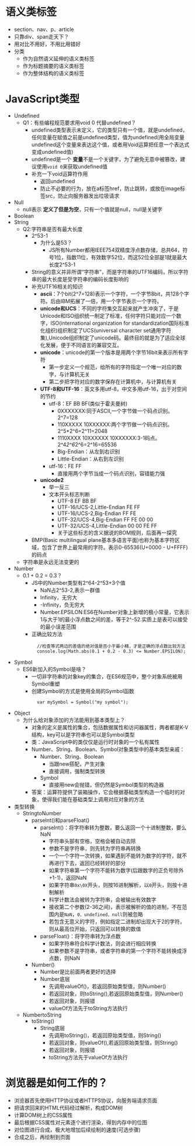 # 语义类标签

- section、nav、p、article 
- 只靠div、span走天下？
- 用对比不用好，不用比用错好
- 分类
  - 作为自然语义延伸的语义类标签
  - 作为标题摘要的语义类标签
  - 作为整体结构的语义类标签


# JavaScript类型

- Undefined
    + Q1：有些编程规范要求用void 0 代替undefined？
        * undefined类型表示未定义，它的类型只有一个值，就是undefined，任何变量在赋值之前是undefined类型，值为undefined(用全局变量undefined这个变量来表达这个值，或者用Void运算把任意一个表达式变成undefined值)
        * undefined是一个 **变量**不是一个关键字，为了避免无意中被篡改，建议使用`void 0`来获取undefined值
        * 补充一下void运算符作用
            - 返回undefined
            - 防止不必要的行为，放在a标签href，防止跳转，或放在image标签src，防止向服务器发出垃圾请求
- Null
    + null表示 **定义了但是为空**，只有一个值就是null，null是关键字
- Boolean
- String
    + Q2:字符串是否有最大长度
        * 2^53-1
            - 为什么是53？
                + JS所有Number都用IEEE754双精度浮点数存储，总共64，符号1位，指数11位，有效数字52位，而这52位全部是1就是最大长度2^53-1
        * String的意义并非所谓“字符串”，而是字符串的UTF16编码，所以字符串的最大长度是受字符串的编码长度影响的
        * 补充UTF16相关的知识
            - **ascii**：7个bit(2^7=128)表示一个字符，一个字节8bit，共128个字符。后由IBM拓展了一倍，用一个字节表示一个字符。
            - **unicode和UCS**：不同的字符集交互起来就产生冲突了，于是Unicode和ISO组织统一制定了标准，任何字符只能对应一个数字，ISO(international organization for standardization国际标准化组织)组织制定了UCS(universal character set通用字符集),Unicode组织制定了unicode码。最终目的就是为了适应全球化发展，便于不同语言的兼容交互。
            - **unicode**：unicode的第一个版本是用两个字节16bit来表示所有字符
                + 第一步定义一个规范，给所有的字符指定一个唯一对应的数字，与计算机无关
                + 第二步把字符对应的数字保存在计算机中，与计算机有关
            - **UTF-8和UTF-16**：英文多用utf-8，中文多用utf-16，出于对空间的节约
                + utf-8：EF BB BF(类似于霍夫曼树)
                    * 0XXXXXXX:同于ASCII,一个字节做一个码点识别。2^7=128
                    * 110XXXXX 10XXXXXX:两个字节做一个码点识别。2^5*2^6=2^11=2048
                    * 1110XXXX 10XXXXXX 10XXXXXX:3-1码点。2^4*2^6*2^6=2^16=65536
                    * Big-Endian：从左到右识别
                    * Little-Endian：从右到左识别
                + utf-16：FE FF
                    * 直接用两个字节当成一个码点识别，容错能力强
            - **unicode2**
                + 举一反三
                + 文本开头标志判断
                    * UTF-8  EF BB BF
                    * UTF-16/UCS-2,Little-Endian FE FF
                    * UTF-16/UCS-2,Big-Endian FF FE
                    * UTF-32/UCS-4,Big-Endian FF FE 00 00
                    * UTF-32/UCS-4,Little-Endian 00 00 FE FF
                    * 关于这些标志的含义据说的BOM规则，后面再一探究
        * BMP(Basic multilingual plane基本多语言平面)也称为基本字符区域，包含了世界上最常用的字符。表示0-65536(U+0000 - U+FFFF)的码点
    + 字符串是永远无法变更的
- Number
    + 0.1 + 0.2 = 0.3？
        * JS中的Number类型有2^64-2^53+3个值
            - NaN占2^53-2,表示一群值
            - Infinity，无穷大
            - -Infinity，负无穷大
            - Number.EPSILON:ES6在Number对象上新增的极小常量，它表示1与大于1的最小浮点数之间的差，等于2^-52.实质上是表可以接受的最小误差范围
        * 正确比较方法
```
            //检查等式两边的差值的绝对值是否小于最小精，才是正确的浮点数比较方法
            console.log(Math.abs(0.1 + 0.2 - 0.3) <= Number.EPSILON);
```
- Symbol
    + ES6新加入的Symbol是啥？
        * 一切非字符串的对象key的集合，在ES6规范中，整个对象系统被用Symbol重塑
        * 创建Symbol的方式是使用全局的Symbol函数
```
            var mySymbol = Symbol("my symbol");
```
- Object
    + 为什么给对象添加的方法能用到基本类型上？
        * 对象的定义是属性的集合，包括数据属性和访问器属性，两者都是K-V结构，key可以是字符串也可以是Symbol类型
        * 类：JavaScript中的类仅仅是运行时对象的一个私有属性
        * Number、String、Boolean、Symbol对象类型中的基本类型亲戚：
            - Number、String、Boolean
                + 当跟new搭配，产生对象
                + 直接调用，强制类型转换
            - Symbol
                + 直接用new会抛错，但仍然是Symbol类型的构造器
        * 答案：运算符提供了装箱操作，它会根据基础类型构造一个临时的对象，使得我们能在基础类型上调用对应对象的方法
- 类型转换
    + StringtoNumber
        * parseInt()和parseFloat()
            - parseInt()：将字符串转为整数，要么返回一个十进制整数，要么NaN
                + 字符串头部有空格，空格会被自动去除
                + 参数不是字符串，则先转为字符串再转换
                + 一个一个字符一次转换，如果遇到不能转为数字的字符，就不再进行下去，返回已经转好的部分
                + 如果字符串第一个字符不能转为数字(后跟数字的正负号除外+1-1)，返回NaN
                + 如果字符串`0x\0X`开头，则按16进制解析，以`0`开头，则按十进制解析
                + 科学计数法会被转为字符串，会被输出有效数字
                + 接收第二个参数(2-36之间)，表示被解析的值的进制，不在范围内是`NaN`，`0、undefined、null`则被忽略
                + 若包含无意义的字符，例如指定二进制却出现大于2的字符，则从最高位开始，只返回可以转换的数值
            - parseFloat()：将字符串转为浮点数
                + 如果字符串符合科学计数法，则会进行相应转换
                + 如果参数不是字符串，或者字符串的第一个字符不能转换成浮点数，则NaN
        * Number()
            - Number是比前面两者更好的选择
            - Number底层
                + 先调用valueOf()，若返回原始类型值，则Number()
                + 若返回对象，则toString(),若返回原始类型值，则Number()
                + 若返回对象，则报错
                + valueOf方法先于toString方法执行
    + NumbertoString
        * toString()
            -  String底层
                + 先调用toString()，若返回原始类型值，则String()
                + 若返回对象，则valueOf(),若返回原始类型值，则String()
                + 若返回对象，则报错
                + toString方法先于valueOf方法执行

# 浏览器是如何工作的？
- 浏览器首先使用HTTP协议或者HTTPS协议，向服务端请求页面
- 把请求回来的HTML代码经过解析，构成DOM树
- 计算DOM树上的CSS属性
- 最后根据CSS属性对元素逐个进行渲染，得到内存中的位图
- 对位图进行合成，极大地增加后续绘制的速度(可选步骤)
- 合成之后，再绘制到页面